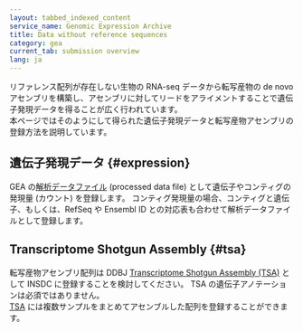 ```yaml
---
layout: tabbed_indexed_content
service_name: Genomic Expression Archive
title: Data without reference sequences
category: gea
current_tab: submission overview
lang: ja
---
```


リファレンス配列が存在しない生物の RNA-seq データから転写産物の de novo アセンブリを構築し、アセンブリに対してリードをアライメントすることで遺伝子発現データを得ることが広く行われています。  
本ページではそのようにして得られた遺伝子発現データと転写産物アセンブリの登録方法を説明しています。

## 遺伝子発現データ  {#expression}

GEA の[解析データファイル](/gea/datafile.html#seq_proc) (processed data file) として遺伝子やコンティグの発現量 (カウント) を登録します。
コンティグ発現量の場合、コンティグと遺伝子、もしくは、RefSeq や Ensembl ID との対応表も合わせて解析データファイルとして登録します。

## Transcriptome Shotgun Assembly {#tsa}

転写産物アセンブリ配列は DDBJ [Transcriptome Shotgun Assembly (TSA)](/ddbj/tsa.html) として INSDC に登録することを検討してください。
TSA の遺伝子アノテーションは必須ではありません。  
[TSA](/ddbj/tsa.html) には複数サンプルをまとめてアセンブルした配列を登録することができます。

